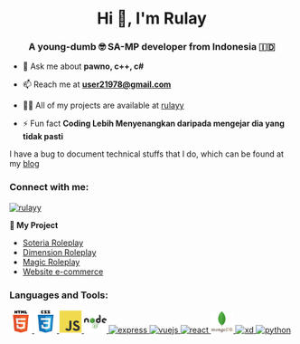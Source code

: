 <h1 align="center">Hi 👋, I'm Rulay</h1>

<h3 align="center">A young-dumb 🤓 SA-MP developer from Indonesia  🇮🇩</h3>
<!-- <p align="left"> <img src=https://komarev.com/ghpvc/?username=rahuldkjain alt=rahuldkjain/> </p> -->

- 💬 Ask me about **pawno, c++, c#**

- 📫 Reach me at **user21978@gmail.com**

- 👨‍💻 All of my projects are available at [rulayy](https://ruliyanto22.github.io/ruly-website/)

- ⚡ Fun fact **Coding Lebih Menyenangkan daripada mengejar dia yang tidak pasti**

I have a bug to document technical stuffs that I do, which can be found at my [blog](https://ruliyanto22.github.io/ruly-website/)

<h3 align="left">Connect with me:</h3>
<p align="left">
<a href="https://www.instagram.com/rulskuy22" target="blank"><img align="center" src="https://cdn.jsdelivr.net/npm/simple-icons@3.0.1/icons/instagram.svg" alt="rulayy" height="30" width="40" /></a>
</p>

**📕 My Project**
<!-- BLOG-POST-LIST:START -->
- [Soteria Roleplay]()
- [Dimension Roleplay]()
- [Magic Roleplay]()
- [Website e-commerce]()
<!-- BLOG-POST-LIST:END -->

<h3 align="left">Languages and Tools:</h3>
<p align="left">
    <a href="https://www.w3.org/html/" target="_blank"> <img src="https://raw.githubusercontent.com/devicons/devicon/master/icons/html5/html5-original-wordmark.svg" alt="html5" width="40" height="40"/> </a>
    <a href="https://www.w3schools.com/css/" target="_blank"> <img src="https://raw.githubusercontent.com/devicons/devicon/master/icons/css3/css3-original-wordmark.svg" alt="css3" width="40" height="40"/> </a>
    <a href="https://developer.mozilla.org/en-US/docs/Web/JavaScript" target="_blank"> <img src="https://raw.githubusercontent.com/devicons/devicon/master/icons/javascript/javascript-original.svg" alt="javascript" width="40" height="40"/> </a>
    <a href="https://nodejs.org" target="_blank"> <img src="https://raw.githubusercontent.com/devicons/devicon/master/icons/nodejs/nodejs-original-wordmark.svg" alt="nodejs" width="40" height="40"/> </a>
    <a href="" target="_blank"> <img src="https://branditechture.agency/brand-logos/wp-content/uploads/2022/06/C-1024x768.jpg" alt="express" width="40" height="40"/> </a>
    <a href="" target="_blank"> <img src="https://img.favpng.com/23/10/7/c-programming-language-logo-microsoft-visual-studio-net-framework-png-favpng-WLLTMqZhSPAk9q3DTh993fZnh.jpg" alt="vuejs" width="40" height="40"/> </a>
    <a href="" target="_blank"> <img src="https://pngimg.com/uploads/mysql/mysql_PNG23.png" alt="react" width="40" height="40"/> </a>
    <a href="" target="_blank"> <img src="https://raw.githubusercontent.com/devicons/devicon/master/icons/mongodb/mongodb-original-wordmark.svg" alt="mongodb" width="40" height="40"/> </a>
    <a href="" target="_blank"> <img src="https://tse4.mm.bing.net/th?id=OIP.LERBXVzLI-Klk6qV--NkAgAAAA&pid=Api&P=0&h=220" alt="xd" width="40" height="40"/> </a> 
    <a href="" target="_blank"> <img src="https://brandlogos.net/wp-content/uploads/2021/11/visual-studio-code-logo.png" alt="python" width="40" height="40"/> </a>
</p>


<!-- <p align="center"> <img src=https://github-readme-stats.vercel.app/api?username=rahuldkjain&show_icons=true alt=rahuldkjain /> </p> -->
